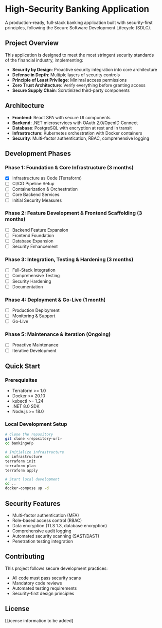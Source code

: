 # High-Security Banking Application

A production-ready, full-stack banking application built with security-first principles, following the Secure Software Development Lifecycle (SDLC).

## Project Overview

This application is designed to meet the most stringent security standards of the financial industry, implementing:

- **Security by Design**: Proactive security integration into core architecture
- **Defense in Depth**: Multiple layers of security controls
- **Principle of Least Privilege**: Minimal access permissions
- **Zero Trust Architecture**: Verify everything before granting access
- **Secure Supply Chain**: Scrutinized third-party components

## Architecture

- **Frontend**: React SPA with secure UI components
- **Backend**: .NET microservices with OAuth 2.0/OpenID Connect
- **Database**: PostgreSQL with encryption at rest and in transit
- **Infrastructure**: Kubernetes orchestration with Docker containers
- **Security**: Multi-factor authentication, RBAC, comprehensive logging

## Development Phases

### Phase 1: Foundation & Core Infrastructure (3 months)
- [x] Infrastructure as Code (Terraform)
- [ ] CI/CD Pipeline Setup
- [ ] Containerization & Orchestration
- [ ] Core Backend Services
- [ ] Initial Security Measures

### Phase 2: Feature Development & Frontend Scaffolding (3 months)
- [ ] Backend Feature Expansion
- [ ] Frontend Foundation
- [ ] Database Expansion
- [ ] Security Enhancement

### Phase 3: Integration, Testing & Hardening (3 months)
- [ ] Full-Stack Integration
- [ ] Comprehensive Testing
- [ ] Security Hardening
- [ ] Documentation

### Phase 4: Deployment & Go-Live (1 month)
- [ ] Production Deployment
- [ ] Monitoring & Support
- [ ] Go-Live

### Phase 5: Maintenance & Iteration (Ongoing)
- [ ] Proactive Maintenance
- [ ] Iterative Development

## Quick Start

### Prerequisites
- Terraform >= 1.0
- Docker >= 20.10
- kubectl >= 1.24
- .NET 8.0 SDK
- Node.js >= 18.0

### Local Development Setup
```bash
# Clone the repository
git clone <repository-url>
cd bankingAPp

# Initialize infrastructure
cd infrastructure
terraform init
terraform plan
terraform apply

# Start local development
cd ..
docker-compose up -d
```

## Security Features

- Multi-factor authentication (MFA)
- Role-based access control (RBAC)
- Data encryption (TLS 1.3, database encryption)
- Comprehensive audit logging
- Automated security scanning (SAST/DAST)
- Penetration testing integration

## Contributing

This project follows secure development practices:
- All code must pass security scans
- Mandatory code reviews
- Automated testing requirements
- Security-first design principles

## License

[License information to be added] 